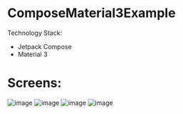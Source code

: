 # ComposeMaterial3Example
Technology Stack:
- Jetpack Compose
- Material 3

# Screens:


![image](https://user-images.githubusercontent.com/91286770/184846462-f87090d8-0896-485b-b1c0-8c2c972e3125.png)
![image](https://user-images.githubusercontent.com/91286770/184846571-2ff9e302-800c-4eca-86b6-9820fbc0596a.png)
![image](https://user-images.githubusercontent.com/91286770/184846755-c6be8a02-4b98-4acd-b978-7977878b12f1.png)
![image](https://user-images.githubusercontent.com/91286770/184846922-420763dc-cc6d-40dc-ba83-ef5ab4c1c1c8.png)
